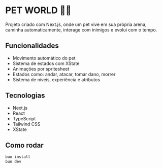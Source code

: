 # PET WORLD 🐢✨

Projeto criado com Next.js, onde um pet vive em sua própria arena, caminha automaticamente, interage com inimigos e evolui com o tempo.

## Funcionalidades

- Movimento automático do pet
- Sistema de estados com XState
- Animações por spritesheet
- Estados como: andar, atacar, tomar dano, morrer
- Sistema de níveis, experiência e atributos

## Tecnologias

- Next.js
- React
- TypeScript
- Tailwind CSS
- XState

## Como rodar

```bash
bun install
bun dev
